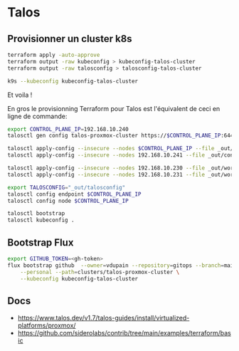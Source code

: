 # Talos

## Provisionner un cluster k8s

```sh
terraform apply -auto-approve
terraform output -raw kubeconfig > kubeconfig-talos-cluster
terraform output -raw talosconfig > talosconfig-talos-cluster

k9s --kubeconfig kubeconfig-talos-cluster
```

Et voila !

En gros le provisionning Terraform pour Talos est l'équivalent de ceci en ligne de commande:

```sh
export CONTROL_PLANE_IP=192.168.10.240
talosctl gen config talos-proxmox-cluster https://$CONTROL_PLANE_IP:6443 --output-dir _out --force

talosctl apply-config --insecure --nodes $CONTROL_PLANE_IP --file _out/controlplane.yaml
talosctl apply-config --insecure --nodes 192.168.10.241 --file _out/controlplane.yaml

talosctl apply-config --insecure --nodes 192.168.10.230 --file _out/worker.yaml
talosctl apply-config --insecure --nodes 192.168.10.231 --file _out/worker.yaml

export TALOSCONFIG="_out/talosconfig"
talosctl config endpoint $CONTROL_PLANE_IP
talosctl config node $CONTROL_PLANE_IP

talosctl bootstrap
talosctl kubeconfig .
```

## Bootstrap Flux

```sh
export GITHUB_TOKEN=<gh-token>
flux bootstrap github  --owner=vdupain --repository=gitops --branch=main \
    --personal --path=clusters/talos-proxmox-cluster \
    --kubeconfig kubeconfig-talos-cluster
```

## Docs

* <https://www.talos.dev/v1.7/talos-guides/install/virtualized-platforms/proxmox/>
* <https://github.com/siderolabs/contrib/tree/main/examples/terraform/basic>